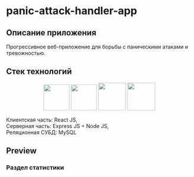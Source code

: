 # panic-attack-handler-app
## Описание приложения 
Прогрессивное веб-приложение для борьбы с паническими атаками и тревожностью.
## Стек технологий
<p align="center">
  <img width="70" height="70" src="https://github.com/user-attachments/assets/963376f3-a7d1-49c7-9676-95e3c6ca5e88">
 <img background="white" width="70" height="70" src="https://github.com/user-attachments/assets/6218aaa6-fa47-45bf-8e53-e9bd83182c12">
  <img background="white" width="75" height="75" src="https://github.com/user-attachments/assets/20a399c4-00db-4107-8c79-6b8f75f8348e">
 <img background="white" width="75" height="75" src="https://github.com/user-attachments/assets/1399770f-bce7-4ee9-a251-a68d1ab3224e">
</p>
Клиентская часть: React JS, <br />
Серверная часть: Express JS + Node JS, <br />
Реляционная СУБД: MySQL

## Preview

### Раздел статистики



 
